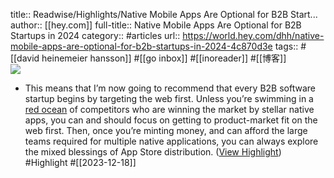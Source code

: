 title:: Readwise/Highlights/Native Mobile Apps Are Optional for B2B Start...
author:: [[hey.com]]
full-title:: Native Mobile Apps Are Optional for B2B Startups in 2024
category:: #articles
url:: https://world.hey.com/dhh/native-mobile-apps-are-optional-for-b2b-startups-in-2024-4c870d3e
tags:: #[[david heinemeier hansson]] #[[go inbox]] #[[inoreader]] #[[博客]]  
![](https://world.hey.com/dhh/avatar-20210222112907000000-293866624)

- This means that I’m now going to recommend that every B2B software startup begins by targeting the web first. Unless you’re swimming in a [red ocean](https://www.amazon.com/Blue-Ocean-Strategy-Expanded-Uncontested-ebook/dp/B00O4CRR7Y/) of competitors who are winning the market by stellar native apps, you can and should focus on getting to product-market fit on the web first. Then, once you’re minting money, and can afford the large teams required for multiple native applications, you can always explore the mixed blessings of App Store distribution. ([View Highlight](https://read.readwise.io/read/01hhxcbzp9kpdjqxzvxqpmxp92)) #Highlight #[[2023-12-18]]